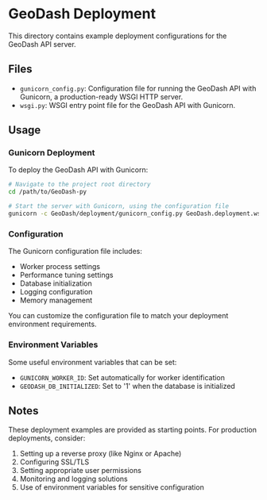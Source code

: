 # GeoDash Deployment

This directory contains example deployment configurations for the GeoDash API server.

## Files

- `gunicorn_config.py`: Configuration file for running the GeoDash API with Gunicorn, a production-ready WSGI HTTP server.
- `wsgi.py`: WSGI entry point file for the GeoDash API with Gunicorn.

## Usage

### Gunicorn Deployment

To deploy the GeoDash API with Gunicorn:

```bash
# Navigate to the project root directory
cd /path/to/GeoDash-py

# Start the server with Gunicorn, using the configuration file
gunicorn -c GeoDash/deployment/gunicorn_config.py GeoDash.deployment.wsgi:app
```

### Configuration

The Gunicorn configuration file includes:

- Worker process settings
- Performance tuning settings
- Database initialization
- Logging configuration
- Memory management

You can customize the configuration file to match your deployment environment requirements.

### Environment Variables

Some useful environment variables that can be set:

- `GUNICORN_WORKER_ID`: Set automatically for worker identification
- `GEODASH_DB_INITIALIZED`: Set to '1' when the database is initialized

## Notes

These deployment examples are provided as starting points. For production deployments, consider:

1. Setting up a reverse proxy (like Nginx or Apache)
2. Configuring SSL/TLS
3. Setting appropriate user permissions
4. Monitoring and logging solutions
5. Use of environment variables for sensitive configuration 